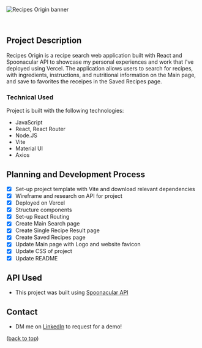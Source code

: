 <a name="readme-top"></a>

![Recipes Origin banner](https://user-images.githubusercontent.com/113533303/218633304-001fed03-979b-475f-83c1-c3bec34035d4.png)

<br />

## Project Description

Recipes Origin is a recipe search web application built with React and Spoonacular API to showcase my personal experiences and work that I've deployed using Vercel. The application allows users to search for recipes, with ingredients, instructions, and nutritional information on the Main page, and save to favorites the receipes in the Saved Recipes page.

### Technical Used

Project is built with the following technologies:

- JavaScript
- React, React Router
- Node.JS
- Vite
- Material UI
- Axios

## Planning and Development Process

- [x] Set-up project template with Vite and download relevant dependencies
- [x] Wireframe and research on API for project
- [x] Deployed on Vercel
- [x] Structure components
- [x] Set-up React Routing
- [x] Create Main Search page
- [x] Create Single Recipe Result page
- [x] Create Saved Recipes page
- [x] Update Main page with Logo and website favicon
- [x] Update CSS of project
- [x] Update README

## API Used

- This project was built using [Spoonacular API](https://spoonacular.com/food-api)

## Contact

- DM me on [LinkedIn](https://www.linkedin.com/in/jaydenkeh/) to request for a demo!

<p align="left">(<a href="#readme-top">back to top</a>)</p>
